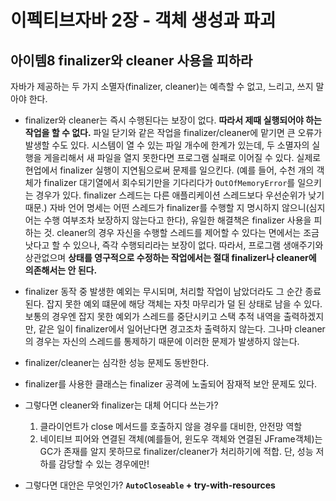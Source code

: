# 이펙티브자바 2장 - 객체 생성과 파괴

## 아이템8 finalizer와 cleaner 사용을 피하라

자바가 제공하는 두 가지 소멸자(finalizer, cleaner)는 예측할 수 없고, 느리고, 쓰지 말아야 한다.
* finalizer와 cleaner는 즉시 수행된다는 보장이 없다. **따라서 제때 실행되어야 하는 작업을 할 수 없다.**
파일 닫기와 같은 작업을 finalizer/cleaner에 맡기면 큰 오류가 발생할 수도 있다. 시스템이 열 수 있는 파일 개수에 한계가 있는데, 두 소멸자의 실행을 게을리해서 새 파일을 열지 못한다면 프로그램 실패로 이어질 수 있다. 실제로 현업에서 finalizer 실행이 지연됨으로써 문제를 일으킨다. (예를 들어, 수천 개의 객체가 finalizer 대기열에서 회수되기만을 기다리다가 `OutOfMemoryError`를 일으키는 경우가 있다. finalizer 스레드는 다른 애플리케이션 스레드보다 우선순위가 낮기 때문.) 자바 언어 명세는 어떤 스레드가 finalizer를 수행할 지 명시하지 않으니(심지어는 수행 여부조차 보장하지 않는다고 한다), 유일한 해결책은 finalizer 사용을 피하는 것. cleaner의 경우 자신을 수행할 스레드를 제어할 수 있다는 면에서는 조금 낫다고 할 수 있으나, 즉각 수행되리라는 보장이 없다.
따라서, 프로그램 생애주기와 상관없으며 **상태를 영구적으로 수정하는 작업에서는 절대 finalizer나 cleaner에 의존해서는 안 된다.**

* finalizer 동작 중 발생한 예외는 무시되며, 처리할 작업이 남았더라도 그 순간 종료된다. 잡지 못한 예외 떄문에 해당 객체는 자칫 마무리가 덜 된 상태로 남을 수 있다. 보통의 경우엔 잡지 못한 예외가 스레드를 중단시키고 스택 추적 내역을 출력하겠지만, 같은 일이 finalizer에서 일어난다면 경고조차 출력하지 않는다. 그나마 cleaner의 경우는 자신의 스레드를 통제하기 때문에 이러한 문제가 발생하지 않는다.

* finalizer/cleaner는 심각한 성능 문제도 동반한다.
* finalizer를 사용한 클래스는 finalizer 공격에 노출되어 잠재적 보안 문제도 있다.
* 그렇다면 cleaner와 finalizer는 대체 어디다 쓰는가?
    1. 클라이언트가 close 메서드를 호출하지 않을 경우를 대비한, 안전망 역할
    2. 네이티브 피어와 연결된 객체(예를들어, 윈도우 객체와 연결된 JFrame객체)는 GC가 존재를 알지 못하므로 finalizer/cleaner가 처리하기에 적합. 단, 성능 저하를 감당할 수 있는 경우에만!
* 그렇다면 대안은 무엇인가? **`AutoCloseable` + try-with-resources**